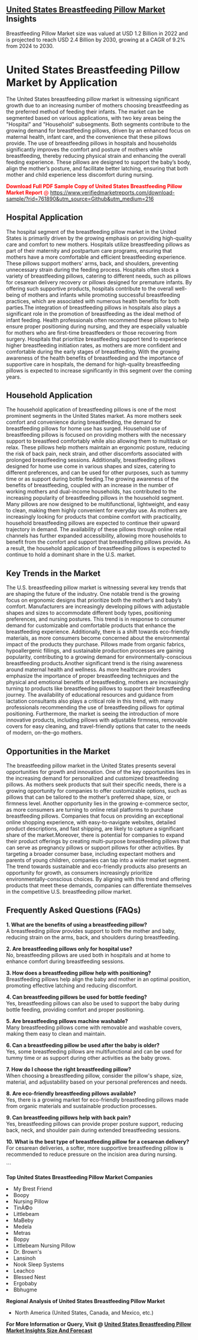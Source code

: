 <h2><a href="https://www.verifiedmarketreports.com/download-sample/?rid=761890&amp;utm_source=Github&amp;utm_medium=216" target="_blank">United States Breastfeeding Pillow Market</a> Insights</h2><p>Breastfeeding Pillow Market size was valued at USD 1.2 Billion in 2022 and is projected to reach USD 2.4 Billion by 2030, growing at a CAGR of 9.2% from 2024 to 2030.</p><p><h1>United States Breastfeeding Pillow Market by Application</h1><p>The United States breastfeeding pillow market is witnessing significant growth due to an increasing number of mothers choosing breastfeeding as the preferred method of feeding their infants. The market can be segmented based on various applications, with two key areas being the "Hospital" and "Household" subsegments. Both segments contribute to the growing demand for breastfeeding pillows, driven by an enhanced focus on maternal health, infant care, and the convenience that these pillows provide. The use of breastfeeding pillows in hospitals and households significantly improves the comfort and posture of mothers while breastfeeding, thereby reducing physical strain and enhancing the overall feeding experience. These pillows are designed to support the baby’s body, align the mother’s posture, and facilitate better latching, ensuring that both mother and child experience less discomfort during nursing. <p><span class=""><span style="color: #ff0000;"><strong>Download Full PDF Sample Copy of United States Breastfeeding Pillow Market Report</strong> @ </span><a href="https://www.verifiedmarketreports.com/download-sample/?rid=761890&amp;utm_source=Github&amp;utm_medium=216" target="_blank">https://www.verifiedmarketreports.com/download-sample/?rid=761890&amp;utm_source=Github&amp;utm_medium=216</a></span></p><h2>Hospital Application</h2><p>The hospital segment of the breastfeeding pillow market in the United States is primarily driven by the growing emphasis on providing high-quality care and comfort to new mothers. Hospitals utilize breastfeeding pillows as part of their maternity and postpartum care programs, ensuring that mothers have a more comfortable and efficient breastfeeding experience. These pillows support mothers' arms, back, and shoulders, preventing unnecessary strain during the feeding process. Hospitals often stock a variety of breastfeeding pillows, catering to different needs, such as pillows for cesarean delivery recovery or pillows designed for premature infants. By offering such supportive products, hospitals contribute to the overall well-being of mothers and infants while promoting successful breastfeeding practices, which are associated with numerous health benefits for both parties.The integration of breastfeeding pillows in hospitals also plays a significant role in the promotion of breastfeeding as the ideal method of infant feeding. Health professionals often recommend these pillows to help ensure proper positioning during nursing, and they are especially valuable for mothers who are first-time breastfeeders or those recovering from surgery. Hospitals that prioritize breastfeeding support tend to experience higher breastfeeding initiation rates, as mothers are more confident and comfortable during the early stages of breastfeeding. With the growing awareness of the health benefits of breastfeeding and the importance of supportive care in hospitals, the demand for high-quality breastfeeding pillows is expected to increase significantly in this segment over the coming years.</p><h2>Household Application</h2><p>The household application of breastfeeding pillows is one of the most prominent segments in the United States market. As more mothers seek comfort and convenience during breastfeeding, the demand for breastfeeding pillows for home use has surged. Household use of breastfeeding pillows is focused on providing mothers with the necessary support to breastfeed comfortably while also allowing them to multitask or relax. These pillows help mothers maintain an ergonomic posture, reducing the risk of back pain, neck strain, and other discomforts associated with prolonged breastfeeding sessions. Additionally, breastfeeding pillows designed for home use come in various shapes and sizes, catering to different preferences, and can be used for other purposes, such as tummy time or as support during bottle feeding.The growing awareness of the benefits of breastfeeding, coupled with an increase in the number of working mothers and dual-income households, has contributed to the increasing popularity of breastfeeding pillows in the household segment. Many pillows are now designed to be multifunctional, lightweight, and easy to clean, making them highly convenient for everyday use. As mothers are increasingly looking for products that combine comfort with practicality, household breastfeeding pillows are expected to continue their upward trajectory in demand. The availability of these pillows through online retail channels has further expanded accessibility, allowing more households to benefit from the comfort and support that breastfeeding pillows provide. As a result, the household application of breastfeeding pillows is expected to continue to hold a dominant share in the U.S. market.</p><h2>Key Trends in the Market</h2><p>The U.S. breastfeeding pillow market is witnessing several key trends that are shaping the future of the industry. One notable trend is the growing focus on ergonomic designs that prioritize both the mother’s and baby’s comfort. Manufacturers are increasingly developing pillows with adjustable shapes and sizes to accommodate different body types, positioning preferences, and nursing postures. This trend is in response to consumer demand for customizable and comfortable products that enhance the breastfeeding experience. Additionally, there is a shift towards eco-friendly materials, as more consumers become concerned about the environmental impact of the products they purchase. Pillows made from organic fabrics, hypoallergenic fillings, and sustainable production processes are gaining popularity, contributing to a growing demand for environmentally-conscious breastfeeding products.Another significant trend is the rising awareness around maternal health and wellness. As more healthcare providers emphasize the importance of proper breastfeeding techniques and the physical and emotional benefits of breastfeeding, mothers are increasingly turning to products like breastfeeding pillows to support their breastfeeding journey. The availability of educational resources and guidance from lactation consultants also plays a critical role in this trend, with many professionals recommending the use of breastfeeding pillows for optimal positioning. Furthermore, the market is seeing the introduction of more innovative products, including pillows with adjustable firmness, removable covers for easy cleaning, and travel-friendly options that cater to the needs of modern, on-the-go mothers.</p><h2>Opportunities in the Market</h2><p>The breastfeeding pillow market in the United States presents several opportunities for growth and innovation. One of the key opportunities lies in the increasing demand for personalized and customized breastfeeding pillows. As mothers seek products that suit their specific needs, there is a growing opportunity for companies to offer customizable options, such as pillows that can be tailored to the mother’s preferred shape, size, or firmness level. Another opportunity lies in the growing e-commerce sector, as more consumers are turning to online retail platforms to purchase breastfeeding pillows. Companies that focus on providing an exceptional online shopping experience, with easy-to-navigate websites, detailed product descriptions, and fast shipping, are likely to capture a significant share of the market.Moreover, there is potential for companies to expand their product offerings by creating multi-purpose breastfeeding pillows that can serve as pregnancy pillows or support pillows for other activities. By targeting a broader consumer base, including expectant mothers and parents of young children, companies can tap into a wider market segment. The trend towards sustainable and eco-friendly products also presents an opportunity for growth, as consumers increasingly prioritize environmentally-conscious choices. By aligning with this trend and offering products that meet these demands, companies can differentiate themselves in the competitive U.S. breastfeeding pillow market.</p><h2>Frequently Asked Questions (FAQs)</h2><p><b>1. What are the benefits of using a breastfeeding pillow?</b><br>A breastfeeding pillow provides support to both the mother and baby, reducing strain on the arms, back, and shoulders during breastfeeding.</p><p><b>2. Are breastfeeding pillows only for hospital use?</b><br>No, breastfeeding pillows are used both in hospitals and at home to enhance comfort during breastfeeding sessions.</p><p><b>3. How does a breastfeeding pillow help with positioning?</b><br>Breastfeeding pillows help align the baby and mother in an optimal position, promoting effective latching and reducing discomfort.</p><p><b>4. Can breastfeeding pillows be used for bottle feeding?</b><br>Yes, breastfeeding pillows can also be used to support the baby during bottle feeding, providing comfort and proper positioning.</p><p><b>5. Are breastfeeding pillows machine washable?</b><br>Many breastfeeding pillows come with removable and washable covers, making them easy to clean and maintain.</p><p><b>6. Can a breastfeeding pillow be used after the baby is older?</b><br>Yes, some breastfeeding pillows are multifunctional and can be used for tummy time or as support during other activities as the baby grows.</p><p><b>7. How do I choose the right breastfeeding pillow?</b><br>When choosing a breastfeeding pillow, consider the pillow's shape, size, material, and adjustability based on your personal preferences and needs.</p><p><b>8. Are eco-friendly breastfeeding pillows available?</b><br>Yes, there is a growing market for eco-friendly breastfeeding pillows made from organic materials and sustainable production processes.</p><p><b>9. Can breastfeeding pillows help with back pain?</b><br>Yes, breastfeeding pillows can provide proper posture support, reducing back, neck, and shoulder pain during extended breastfeeding sessions.</p><p><b>10. What is the best type of breastfeeding pillow for a cesarean delivery?</b><br>For cesarean deliveries, a softer, more supportive breastfeeding pillow is recommended to reduce pressure on the incision area during nursing.</p>```</p><p><strong>Top United States Breastfeeding Pillow Market Companies</strong></p><div data-test-id=""><p><li>My Brest Friend</li><li> Boopy</li><li> Nursing Pillow</li><li> TinÃ©o</li><li> Littlebeam</li><li> MaBeby</li><li> Medela</li><li> Metras</li><li> Boppy</li><li> Littlebeam Nursing Pillow</li><li> Dr. Brown's</li><li> Lansinoh</li><li> Nook Sleep Systems</li><li> Leachco</li><li> Blessed Nest</li><li> Ergobaby</li><li> Bbhugme</li></p><div><strong>Regional Analysis of&nbsp;United States Breastfeeding Pillow Market</strong></div><ul><li dir="ltr"><p dir="ltr">North America&nbsp;(United States, Canada, and Mexico, etc.)</p></li></ul><p><strong>For More Information or Query, Visit @&nbsp;</strong><strong><a href="https://www.verifiedmarketreports.com/product/breastfeeding-pillow-market/?utm_source=Github&amp;utm_medium=216" target="_blank">United States Breastfeeding Pillow Market Insights Size And Forecast</a></strong></p></div>
